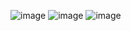 ![image](https://github.com/user-attachments/assets/c4e57943-6b48-440b-8261-d7e54d1cb615)
![image](https://github.com/user-attachments/assets/4ab5f1bc-717a-47c0-85e6-14319807d251)
![image](https://github.com/user-attachments/assets/f88943e1-5549-40b5-b48f-ba9c1da4c1c2)
